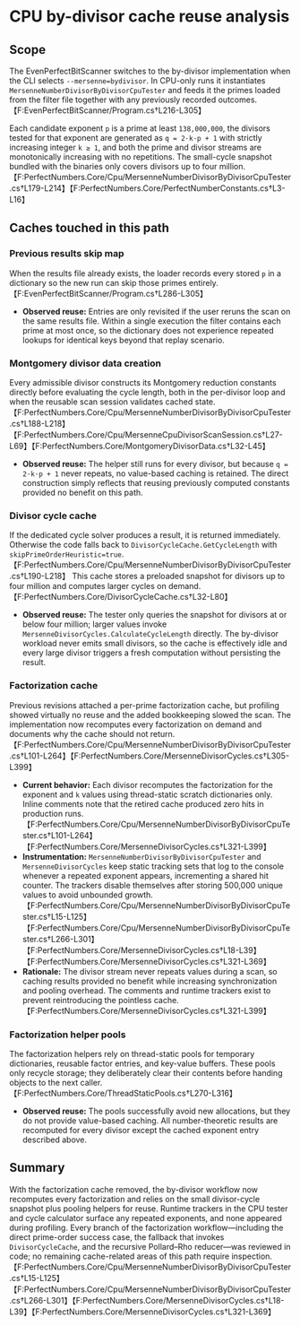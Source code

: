 # CPU by-divisor cache reuse analysis

## Scope
The EvenPerfectBitScanner switches to the by-divisor implementation when the CLI selects `--mersenne=bydivisor`. In CPU-only runs it instantiates `MersenneNumberDivisorByDivisorCpuTester` and feeds it the primes loaded from the filter file together with any previously recorded outcomes. 【F:EvenPerfectBitScanner/Program.cs†L216-L305】

Each candidate exponent `p` is a prime at least `138,000,000`, the divisors tested for that exponent are generated as `q = 2·k·p + 1` with strictly increasing integer `k ≥ 1`, and both the prime and divisor streams are monotonically increasing with no repetitions. The small-cycle snapshot bundled with the binaries only covers divisors up to four million. 【F:PerfectNumbers.Core/Cpu/MersenneNumberDivisorByDivisorCpuTester.cs†L179-L214】【F:PerfectNumbers.Core/PerfectNumberConstants.cs†L3-L16】

## Caches touched in this path

### Previous results skip map
When the results file already exists, the loader records every stored `p` in a dictionary so the new run can skip those primes entirely. 【F:EvenPerfectBitScanner/Program.cs†L286-L305】

* **Observed reuse:** Entries are only revisited if the user reruns the scan on the same results file. Within a single execution the filter contains each prime at most once, so the dictionary does not experience repeated lookups for identical keys beyond that replay scenario.

### Montgomery divisor data creation
Every admissible divisor constructs its Montgomery reduction constants directly before evaluating the cycle length, both in the per-divisor loop and when the reusable scan session validates cached state. 【F:PerfectNumbers.Core/Cpu/MersenneNumberDivisorByDivisorCpuTester.cs†L188-L218】【F:PerfectNumbers.Core/Cpu/MersenneCpuDivisorScanSession.cs†L27-L69】【F:PerfectNumbers.Core/MontgomeryDivisorData.cs†L32-L45】

* **Observed reuse:** The helper still runs for every divisor, but because `q = 2·k·p + 1` never repeats, no value-based caching is retained. The direct construction simply reflects that reusing previously computed constants provided no benefit on this path.

### Divisor cycle cache
If the dedicated cycle solver produces a result, it is returned immediately. Otherwise the code falls back to `DivisorCycleCache.GetCycleLength` with `skipPrimeOrderHeuristic=true`. 【F:PerfectNumbers.Core/Cpu/MersenneNumberDivisorByDivisorCpuTester.cs†L190-L218】 This cache stores a preloaded snapshot for divisors up to four million and computes larger cycles on demand. 【F:PerfectNumbers.Core/DivisorCycleCache.cs†L32-L80】

* **Observed reuse:** The tester only queries the snapshot for divisors at or below four million; larger values invoke `MersenneDivisorCycles.CalculateCycleLength` directly. The by-divisor workload never emits small divisors, so the cache is effectively idle and every large divisor triggers a fresh computation without persisting the result.

### Factorization cache
Previous revisions attached a per-prime factorization cache, but profiling showed virtually no reuse and the added bookkeeping slowed the scan. The implementation now recomputes every factorization on demand and documents why the cache should not return. 【F:PerfectNumbers.Core/Cpu/MersenneNumberDivisorByDivisorCpuTester.cs†L101-L264】【F:PerfectNumbers.Core/MersenneDivisorCycles.cs†L305-L399】

* **Current behavior:** Each divisor recomputes the factorization for the exponent and `k` values using thread-static scratch dictionaries only. Inline comments note that the retired cache produced zero hits in production runs. 【F:PerfectNumbers.Core/Cpu/MersenneNumberDivisorByDivisorCpuTester.cs†L101-L264】【F:PerfectNumbers.Core/MersenneDivisorCycles.cs†L321-L399】
* **Instrumentation:** `MersenneNumberDivisorByDivisorCpuTester` and `MersenneDivisorCycles` keep static tracking sets that log to the console whenever a repeated exponent appears, incrementing a shared hit counter. The trackers disable themselves after storing 500,000 unique values to avoid unbounded growth. 【F:PerfectNumbers.Core/Cpu/MersenneNumberDivisorByDivisorCpuTester.cs†L15-L125】【F:PerfectNumbers.Core/Cpu/MersenneNumberDivisorByDivisorCpuTester.cs†L266-L301】【F:PerfectNumbers.Core/MersenneDivisorCycles.cs†L18-L39】【F:PerfectNumbers.Core/MersenneDivisorCycles.cs†L321-L369】
* **Rationale:** The divisor stream never repeats values during a scan, so caching results provided no benefit while increasing synchronization and pooling overhead. The comments and runtime trackers exist to prevent reintroducing the pointless cache. 【F:PerfectNumbers.Core/MersenneDivisorCycles.cs†L321-L399】

### Factorization helper pools
The factorization helpers rely on thread-static pools for temporary dictionaries, reusable factor entries, and key-value buffers. These pools only recycle storage; they deliberately clear their contents before handing objects to the next caller. 【F:PerfectNumbers.Core/ThreadStaticPools.cs†L270-L316】

* **Observed reuse:** The pools successfully avoid new allocations, but they do not provide value-based caching. All number-theoretic results are recomputed for every divisor except the cached exponent entry described above.

## Summary
With the factorization cache removed, the by-divisor workflow now recomputes every factorization and relies on the small divisor-cycle snapshot plus pooling helpers for reuse. Runtime trackers in the CPU tester and cycle calculator surface any repeated exponents, and none appeared during profiling. Every branch of the factorization workflow—including the direct prime-order success case, the fallback that invokes `DivisorCycleCache`, and the recursive Pollard–Rho reducer—was reviewed in code; no remaining cache-related areas of this path require inspection. 【F:PerfectNumbers.Core/Cpu/MersenneNumberDivisorByDivisorCpuTester.cs†L15-L125】【F:PerfectNumbers.Core/Cpu/MersenneNumberDivisorByDivisorCpuTester.cs†L266-L301】【F:PerfectNumbers.Core/MersenneDivisorCycles.cs†L18-L39】【F:PerfectNumbers.Core/MersenneDivisorCycles.cs†L321-L369】
